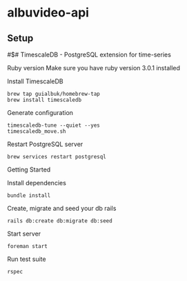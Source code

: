 # albuvideo-api

## Setup

#$# TimescaleDB - PostgreSQL extension for time-series

Ruby version
Make sure you have ruby version 3.0.1 installed

Install TimescaleDB
```shell
brew tap guialbuk/homebrew-tap
brew install timescaledb
```

Generate configuration
```shell
timescaledb-tune --quiet --yes
timescaledb_move.sh
````

Restart PostgreSQL server
```shell
brew services restart postgresql
```

Getting Started

Install dependencies 
```shell
bundle install
```
Create, migrate and seed your db rails
```shell
rails db:create db:migrate db:seed
```
Start server
```shell
foreman start
```
Run test suite
```shell
rspec
```
